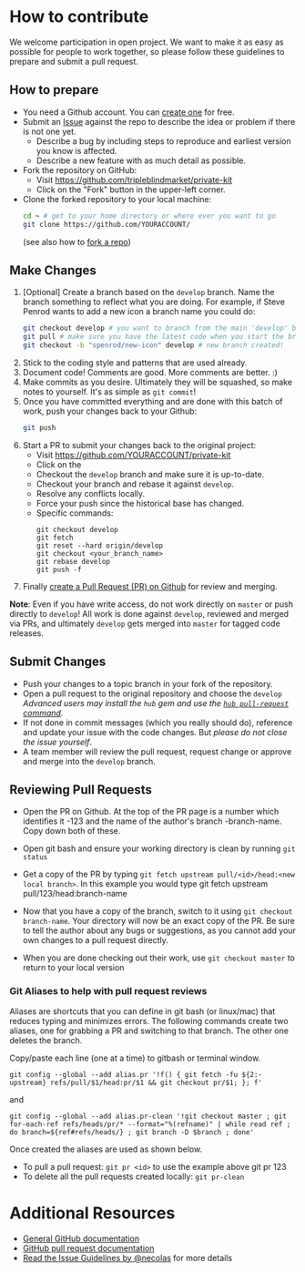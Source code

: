 # How to contribute

We welcome participation in open project.  We want to make it as easy as
possible for people to work together, so please follow these guidelines to
prepare and submit a pull request.

## How to prepare

* You need a Github account. You can [create one](https://github.com/signup/free)
  for free.
* Submit an [Issue](https://github.com/tripleblind/mobileapp/issues) against
  the repo to describe the idea or problem if there is not one yet.
    * Describe a bug by including steps to reproduce and earliest version you
      know is affected.
    * Describe a new feature with as much detail as possible.
* Fork the repository on GitHub:
  - Visit https://github.com/tripleblindmarket/private-kit
  - Click on the "Fork" button in the upper-left corner.
* Clone the forked repository to your local machine:
   ```bash
   cd ~ # get to your home directory or where ever you want to go
   git clone https://github.com/YOURACCOUNT/
   ```
   (see also how to [fork a repo](https://help.github.com/articles/fork-a-repo/))

## Make Changes

  1. [Optional] Create a branch based on the `develop` branch.  Name the branch
     something to reflect what you are doing.  For example, if Steve Penrod
     wants to add a new icon a branch name you could do:
     ```bash
     git checkout develop # you want to branch from the main 'develop' branch
     git pull # make sure you have the latest code when you start the branch
     git checkout -b "spenrod/new-icon" develop # new branch created!
     ```
  2. Stick to the coding style and patterns that are used already.
  3. Document code!  Comments are good.  More comments are better.  :)
  4. Make commits as you desire.  Ultimately they will be squashed, so make
     notes to yourself.  It's as simple as `git commit`!
  5. Once you have committed everything and are done with this batch of work,
     push your changes back to your Github:
     ```bash
     git push
     ```
  6. Start a PR to submit your changes back to the original project:
     - Visit https://github.com/YOURACCOUNT/private-kit
     - Click on the 
      - Checkout the `develop` branch and make sure it is up-to-date.
      - Checkout your branch and rebase it against `develop`.
      - Resolve any conflicts locally.
      - Force your push since the historical base has changed.
      - Specific commands:
        ```
        git checkout develop
        git fetch
        git reset --hard origin/develop
        git checkout <your_branch_name>
        git rebase develop
        git push -f
        ```
  6. Finally [create a Pull Request (PR) on Github](https://help.github.com/articles/using-pull-requests/)
     for review and merging.

**Note**: Even if you have write access, do not work directly on `master` or
push directly to `develop`!  All work is done against `develop`, reviewed and
merged via PRs, and ultimately `develop` gets merged into `master` for tagged
code releases.

## Submit Changes

* Push your changes to a topic branch in your fork of the repository.
* Open a pull request to the original repository and choose the `develop`
    _Advanced users may install the `hub` gem and use the [`hub pull-request` command](https://github.com/defunkt/hub#git-pull-request)._
* If not done in commit messages (which you really should do), reference and
  update your issue with the code changes. But _please do not close the issue
  yourself_.
* A team member will review the pull request, request change or approve and
  merge into the `develop` branch.

## Reviewing Pull Requests

* Open the PR on Github. At the top of the PR page is a number which identifies it -123 and the name of the author's branch -branch-name. Copy down both of these.

* Open git bash and ensure your working directory is clean by running ```git status```

* Get a copy of the PR by typing ```git fetch upstream pull/<id>/head:<new local branch>```. In this example you would type git fetch upstream pull/123/head:branch-name

* Now that you have a copy of the branch, switch to it using ```git checkout branch-name```. Your directory will now be an exact copy of the PR. Be sure to tell the author about any bugs or suggestions, as you cannot add your own changes to a pull request directly.

* When you are done checking out their work, use ```git checkout master``` to return to your local version 

### Git Aliases to help with pull request reviews 

Aliases are shortcuts that you can define in git bash (or linux/mac) that reduces typing and minimizes errors. The following commands create two aliases, one for grabbing a PR and switching to that branch. The other one deletes the branch.

Copy/paste each line (one at a time) to gitbash or terminal window.

```git config --global --add alias.pr '!f() { git fetch -fu ${2:-upstream} refs/pull/$1/head:pr/$1 && git checkout pr/$1; }; f'```

and

```git config --global --add alias.pr-clean '!git checkout master ; git for-each-ref refs/heads/pr/* --format="%(refname)" | while read ref ; do branch=${ref#refs/heads/} ; git branch -D $branch ; done'```

Once created the aliases are used as shown below.
* To pull a pull request: ```git pr <id>``` to use the example above git pr 123
* To delete all the pull requests created locally: ```git pr-clean```

# Additional Resources

* [General GitHub documentation](http://help.github.com/)
* [GitHub pull request documentation](https://help.github.com/articles/about-pull-requests/)
* [Read the Issue Guidelines by @necolas](https://github.com/necolas/issue-guidelines/blob/master/CONTRIBUTING.md) for more details

